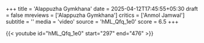+++
title = 'Alappuzha Gymkhana'
date = 2025-04-12T17:45:55+05:30
draft = false
mreviews = ['Alappuzha Gymkhana']
critics = ['Anmol Jamwal']
subtitle = ''
media = 'video'
source = 'hML_Qfq_1e0'
score = 6.5
+++

{{< youtube id="hML_Qfq_1e0" start="297" end="476" >}}
